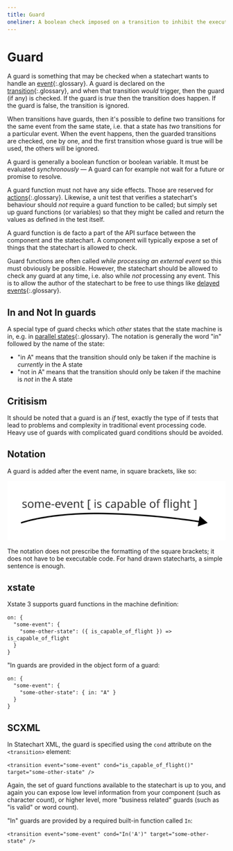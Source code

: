 ```yaml
---
title: Guard
oneliner: A boolean check imposed on a transition to inhibit the execution of the transition
---
```


# Guard

A guard is something that may be checked when a statechart wants to handle an [event](event.html){:.glossary}.  A guard is declared on the [transition](transition.html){:.glossary}, and when that transition _would_ trigger, then the guard (if any) is checked.  If the guard is _true_ then the transition does happen. If the guard is false, the transition is ignored.

When transitions have guards, then it's possible to define two transitions for the same event from the same state, i.e. that a state has _two_ transitions for a particular event.  When the event happens, then the guarded transitions are checked, one by one, and the first transition whose guard is true will be used, the others will be ignored.  

A guard is generally a boolean function or boolean variable.  It must be evaluated _synchronously_ — A guard can for example not wait for a future or promise to resolve.

A guard function must not have any side effects.  Those are reserved for [actions](action.html){:.glossary}.  Likewise, a unit test that verifies a statechart's behaviour should _not_ require a guard function to be called; but simply set up guard functions (or variables) so that they might be called and return the values as defined in the test itself.

A guard function is de facto a part of the API surface between the component and the statechart.  A component will typically expose a set of things that the statechart is allowed to check.

Guard functions are often called _while processing an external event_ so this must obviously be possible.  However, the statechart should be allowed to check any guard at any time, i.e. also while _not_ processing any event.  This is to allow the author of the statechart to be free to use things like [delayed events](delayed-event.html){:.glossary}.

## In and Not In guards

A special type of guard checks which _other_ states that the state machine is in, e.g. in [parallel states](parallel-state.md){:.glossary}.  The notation is generally the word "in" followed by the name of the state:

* "in A" means that the transition should only be taken if the machine is _currently_ in the A state
* "not in A" means that the transition should only be taken if the machine is _not_ in the A state

## Critisism

It should be noted that a guard is an _if_ test, exactly the type of if tests that lead to problems and complexity in traditional event processing code.  Heavy use of guards with complicated guard conditions should be avoided.

## Notation

A guard is added after the event name, in square brackets, like so:

![An arrow with the word "some-event" followed by "is capable of flight" in square brackets](guard.svg)

The notation does not prescribe the formatting of the square brackets; it does not have to be executable code.  For hand drawn statecharts, a simple sentence is enough.

## xstate

Xstate 3 supports guard functions in the machine definition:

```
on: {
  "some-event": {
    "some-other-state": ({ is_capable_of_flight }) => is_capable_of_flight
  }
}
```

"In guards are provided in the object form of a guard:


```
on: {
  "some-event": {
    "some-other-state": { in: "A" }
  }
}
```

## SCXML

In Statechart XML, the guard is specified using the `cond` attribute on the `<transition>` element:

    <transition event="some-event" cond="is_capable_of_flight()" target="some-other-state" />

Again, the set of guard functions available to the statechart is up to you, and again you can expose low level information from your component (such as character count), or higher level, more "business related" guards (such as "is valid" or word count).

"In" guards are provided by a required built-in function called `In`:

    <transition event="some-event" cond="In('A')" target="some-other-state" />

